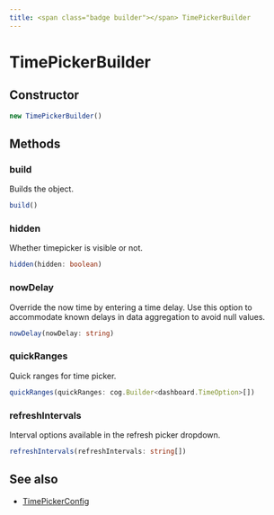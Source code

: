 ```yaml
---
title: <span class="badge builder"></span> TimePickerBuilder
---
```

# <span class="badge builder"></span> TimePickerBuilder

## Constructor

```typescript
new TimePickerBuilder()
```
## Methods

### <span class="badge object-method"></span> build

Builds the object.

```typescript
build()
```

### <span class="badge object-method"></span> hidden

Whether timepicker is visible or not.

```typescript
hidden(hidden: boolean)
```

### <span class="badge object-method"></span> nowDelay

Override the now time by entering a time delay. Use this option to accommodate known delays in data aggregation to avoid null values.

```typescript
nowDelay(nowDelay: string)
```

### <span class="badge object-method"></span> quickRanges

Quick ranges for time picker.

```typescript
quickRanges(quickRanges: cog.Builder<dashboard.TimeOption>[])
```

### <span class="badge object-method"></span> refreshIntervals

Interval options available in the refresh picker dropdown.

```typescript
refreshIntervals(refreshIntervals: string[])
```

## See also

 * <span class="badge object-type-interface"></span> [TimePickerConfig](./object-TimePickerConfig.md)
